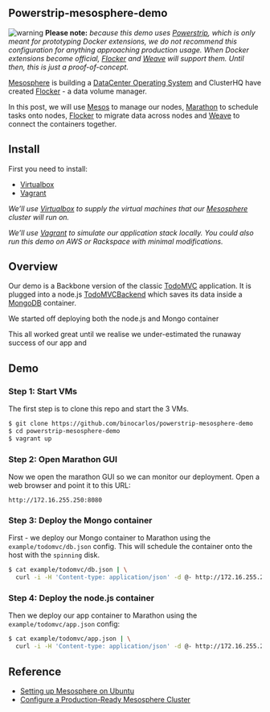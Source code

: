 ## Powerstrip-mesosphere-demo

![warning](https://raw.github.com/binocarlos/powerstrip-k8s-demo/master/img/error.png "warning")
**Please note:** *because this demo uses [Powerstrip](https://github.com/clusterhq/powerstrip), which is only meant for prototyping Docker extensions, we do not recommend this configuration for anything approaching production usage. When Docker extensions become official, [Flocker](https://github.com/clusterhq/flocker) and [Weave](https://github.com/weaveworks/weave) will support them. Until then, this is just a proof-of-concept.*

[Mesosphere](https://github.com/mesosphere) is building a [DataCenter Operating System](https://mesosphere.com/) and ClusterHQ have created [Flocker](https://github.com/clusterhq/flocker) - a data volume manager.

In this post, we will use [Mesos](https://github.com/apache/mesos) to manage our nodes, [Marathon](https://github.com/mesosphere/marathon) to schedule tasks onto nodes, [Flocker](https://github.com/clusterhq/flocker) to migrate data across nodes and [Weave](https://github.com/weaveworks/weave) to connect the containers together.

## Install
First you need to install:

 * [Virtualbox](https://www.virtualbox.org/wiki/Downloads)
 * [Vagrant](http://www.vagrantup.com/downloads.html)

*We’ll use [Virtualbox](https://www.virtualbox.org/wiki/Downloads) to supply the virtual machines that our [Mesosphere](https://mesosphere.com/) cluster will run on.*

*We’ll use [Vagrant](http://www.vagrantup.com/downloads.html) to simulate our application stack locally. You could also run this demo on AWS or Rackspace with minimal modifications.*

## Overview
Our demo is a Backbone version of the classic [TodoMVC](http://todomvc.com/) application.  It is plugged into a node.js [TodoMVCBackend](http://www.todobackend.com/) which saves its data inside a [MongoDB](https://www.mongodb.org/) container.

We started off deploying both the node.js and Mongo container

This all worked great until we realise we under-estimated the runaway success of our app and 

## Demo

### Step 1: Start VMs

The first step is to clone this repo and start the 3 VMs.

```bash
$ git clone https://github.com/binocarlos/powerstrip-mesosphere-demo
$ cd powerstrip-mesosphere-demo
$ vagrant up
```

### Step 2: Open Marathon GUI

Now we open the marathon GUI so we can monitor our deployment.  Open a web browser and point it to this URL:

```
http://172.16.255.250:8080
```

### Step 3: Deploy the Mongo container

First - we deploy our Mongo container to Marathon using the `example/todomvc/db.json` config.  This will schedule the container onto the host with the `spinning` disk.

```bash
$ cat example/todomvc/db.json | \
  curl -i -H 'Content-type: application/json' -d @- http://172.16.255.250:8080/v2/apps
```

### Step 4: Deploy the node.js container

Then we deploy our app container to Marathon using the `example/todomvc/app.json` config:

```bash
$ cat example/todomvc/app.json | \
  curl -i -H 'Content-type: application/json' -d @- http://172.16.255.250:8080/v2/apps
```



## Reference

 * [Setting up Mesosphere on Ubuntu](https://docs.mesosphere.com/getting-started/datacenter/install/)
 * [Configure a Production-Ready Mesosphere Cluster](https://www.digitalocean.com/community/tutorials/how-to-configure-a-production-ready-mesosphere-cluster-on-ubuntu-14-04)